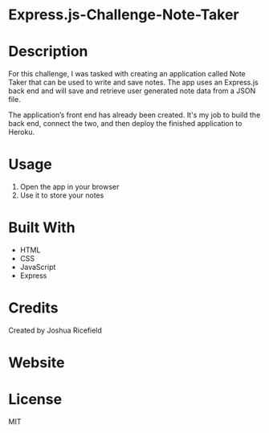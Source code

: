 # Express.js-Challenge-Note-Taker

# Description
For this challenge, I was tasked with creating an application called Note Taker that can be used to write and save notes. The app uses an Express.js back end and will save and retrieve user generated note data from a JSON file.

The application’s front end has already been created. It's my job to build the back end, connect the two, and then deploy the finished application to Heroku.

# Usage
1. Open the app in your browser 
2. Use it to store your notes

# Built With
* HTML
* CSS
* JavaScript
* Express

# Credits
Created by Joshua Ricefield 

# Website


# License
MIT